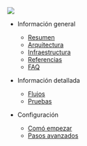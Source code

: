 <!-- docs/_sidebar.md -->

<img src="https://cdn0.iconfinder.com/data/icons/halloween-15/86/skull-512.png" class="center logo">

- Información general

  - [Resumen](es/main/overview.md)
  - [Arquitectura](es/main/architecture.md)
  - [Infraestructura](es/main/infrastructure.md)
  - [Referencias](es/main/links.md)
  - [FAQ](es/main/faq.md)

- Información detallada

  - [Flujos](es/main/flows.md)
  - [Pruebas](es/main/tests.md)

- Configuración
  
  - [Comó empezar](es/main/getting-started.md)
  - [Pasos avanzados](es/main/specific-steps.md)
